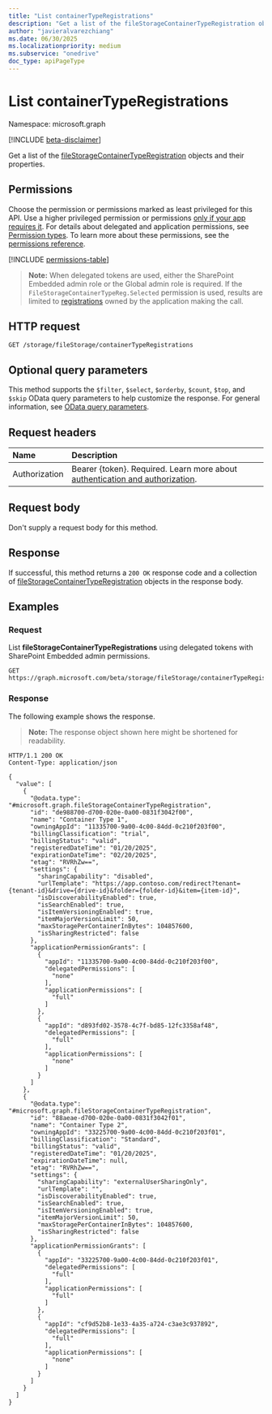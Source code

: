 ```yaml
---
title: "List containerTypeRegistrations"
description: "Get a list of the fileStorageContainerTypeRegistration objects and their properties."
author: "javieralvarezchiang"
ms.date: 06/30/2025
ms.localizationpriority: medium
ms.subservice: "onedrive"
doc_type: apiPageType
---
```


# List containerTypeRegistrations

Namespace: microsoft.graph

[!INCLUDE [beta-disclaimer](../../includes/beta-disclaimer.md)]

Get a list of the [fileStorageContainerTypeRegistration](../resources/filestoragecontainertyperegistration.md) objects and their properties.

## Permissions

Choose the permission or permissions marked as least privileged for this API. Use a higher privileged permission or permissions [only if your app requires it](/graph/permissions-overview#best-practices-for-using-microsoft-graph-permissions). For details about delegated and application permissions, see [Permission types](/graph/permissions-overview#permission-types). To learn more about these permissions, see the [permissions reference](/graph/permissions-reference).

<!-- {
  "blockType": "permissions",
  "name": "filestorage-list-containertyperegistrations-permissions"
}
-->
[!INCLUDE [permissions-table](../includes/permissions/filestorage-list-containertyperegistrations-permissions.md)]

>**Note:**
> When delegated tokens are used, either the SharePoint Embedded admin role or the Global admin role is required.
> If the `FileStorageContainerTypeReg.Selected` permission is used, results are limited to [registrations](../resources/filestoragecontainertyperegistration.md) owned by the application making the call.

## HTTP request

<!-- {
  "blockType": "ignored"
}
-->
``` http
GET /storage/fileStorage/containerTypeRegistrations
```

## Optional query parameters

This method supports the `$filter`, `$select`, `$orderby`, `$count`, `$top`, and `$skip` OData query parameters to help customize the response. For general information, see [OData query parameters](/graph/query-parameters).

## Request headers

|Name|Description|
|:---|:---|
|Authorization|Bearer {token}. Required. Learn more about [authentication and authorization](/graph/auth/auth-concepts).|

## Request body

Don't supply a request body for this method.

## Response

If successful, this method returns a `200 OK` response code and a collection of [fileStorageContainerTypeRegistration](../resources/filestoragecontainertyperegistration.md) objects in the response body.

## Examples

### Request
List **fileStorageContainerTypeRegistrations** using delegated tokens with SharePoint Embedded admin permissions.
<!-- {
  "blockType": "request",
  "name": "list_filestoragecontainertyperegistration"
}
-->
``` http
GET https://graph.microsoft.com/beta/storage/fileStorage/containerTypeRegistrations
```

### Response
The following example shows the response.
>**Note:** The response object shown here might be shortened for readability.
<!-- {
  "blockType": "response",
  "truncated": true,
  "@odata.type": "Collection(microsoft.graph.fileStorageContainerTypeRegistration)"
}
-->
``` http
HTTP/1.1 200 OK
Content-Type: application/json

{
  "value": [
    {
      "@odata.type": "#microsoft.graph.fileStorageContainerTypeRegistration",
      "id": "de988700-d700-020e-0a00-0831f3042f00",
      "name": "Container Type 1",
      "owningAppId": "11335700-9a00-4c00-84dd-0c210f203f00",
      "billingClassification": "trial",
      "billingStatus": "valid",
      "registeredDateTime": "01/20/2025",
      "expirationDateTime": "02/20/2025",
      "etag": "RVRhZw==",
      "settings": {
        "sharingCapability": "disabled",
        "urlTemplate": "https://app.contoso.com/redirect?tenant={tenant-id}&drive={drive-id}&folder={folder-id}&item={item-id}",
        "isDiscoverabilityEnabled": true,
        "isSearchEnabled": true,
        "isItemVersioningEnabled": true,
        "itemMajorVersionLimit": 50,
        "maxStoragePerContainerInBytes": 104857600,
        "isSharingRestricted": false
      },
      "applicationPermissionGrants": [
        {
          "appId": "11335700-9a00-4c00-84dd-0c210f203f00",
          "delegatedPermissions": [
            "none"
          ],
          "applicationPermissions": [
            "full"
          ]
        },
        {
          "appId": "d893fd02-3578-4c7f-bd85-12fc3358af48",
          "delegatedPermissions": [
            "full"
          ],
          "applicationPermissions": [
            "none"
          ]
        }
      ]
    },
    {
      "@odata.type": "#microsoft.graph.fileStorageContainerTypeRegistration",
      "id": "88aeae-d700-020e-0a00-0831f3042f01",
      "name": "Container Type 2",
      "owningAppId": "33225700-9a00-4c00-84dd-0c210f203f01",
      "billingClassification": "Standard",
      "billingStatus": "valid",
      "registeredDateTime": "01/20/2025",
      "expirationDateTime": null,
      "etag": "RVRhZw==",
      "settings": {
        "sharingCapability": "externalUserSharingOnly",
        "urlTemplate": "",
        "isDiscoverabilityEnabled": true,
        "isSearchEnabled": true,
        "isItemVersioningEnabled": true,
        "itemMajorVersionLimit": 50,
        "maxStoragePerContainerInBytes": 104857600,
        "isSharingRestricted": false
      },
      "applicationPermissionGrants": [
        {
          "appId": "33225700-9a00-4c00-84dd-0c210f203f01",
          "delegatedPermissions": [
            "full"
          ],
          "applicationPermissions": [
            "full"
          ]
        },
        {
          "appId": "cf9d52b8-1e33-4a35-a724-c3ae3c937892",
          "delegatedPermissions": [
            "full"
          ],
          "applicationPermissions": [
            "none"
          ]
        }
      ]
    }
  ]
}
```


